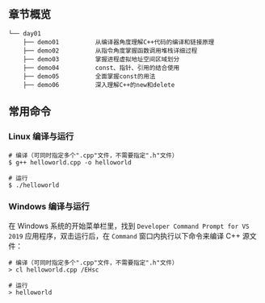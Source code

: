 ## 章节概览

```
└── day01
    ├── demo01          从编译器角度理解C++代码的编译和链接原理
    ├── demo02          从指令角度掌握函数调用堆栈详细过程
    ├── demo03          掌握进程虚拟地址空间区域划分
    ├── demo04          const、指针、引用的结合使用
    ├── demo05          全面掌握const的用法
    ├── demo06          深入理解C++的new和delete
```

## 常用命令

### Linux 编译与运行

``` shell
# 编译（可同时指定多个".cpp"文件，不需要指定".h"文件）
$ g++ helloworld.cpp -o helloworld

# 运行
$ ./helloworld
```

### Windows 编译与运行

在 Windows 系统的开始菜单栏里，找到 `Developer Command Prompt for VS 2019` 应用程序，双击运行后，在 `Command` 窗口内执行以下命令来编译 C++ 源文件：

```
# 编译（可同时指定多个".cpp"文件，不需要指定".h"文件）
> cl helloworld.cpp /EHsc

# 运行
> helloworld
```
